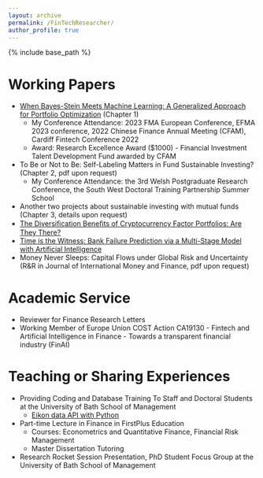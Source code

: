 ```yaml
---
layout: archive
permalink: /FinTechResearcher/
author_profile: true
---
```


{% include base_path %}

Working Papers 
======
* <a href="https://papers.ssrn.com/sol3/papers.cfm?abstract_id=4229499" target="_blank">When Bayes-Stein Meets Machine Learning: A Generalized Approach for Portfolio Optimization</a> (Chapter 1)
  * My Conference Attendance: 2023 FMA European Conference, EFMA 2023 conference, 2022 Chinese Finance Annual Meeting (CFAM), Cardiff Fintech Conference 2022
  * Award: Research Excellence Award ($1000) - Financial Investment Talent Development Fund awarded by CFAM
* To Be or Not to Be: Self-Labeling Matters in Fund Sustainable Investing? (Chapter 2, pdf upon request)
  * My Conference Attendance: the 3rd Welsh Postgraduate Research Conference, the South West Doctoral Training Partnership Summer School
* Another two projects about sustainable investing with mutual funds (Chapter 3, details upon request)
* <a href="https://papers.ssrn.com/sol3/papers.cfm?abstract_id=4319598" target="_blank">The Diversiﬁcation Beneﬁts of Cryptocurrency Factor Portfolios: Are They There?</a>
* <a href="https://papers.ssrn.com/sol3/papers.cfm?abstract_id=4352477" target="_blank">Time is the Witness: Bank Failure Prediction via a Multi-Stage Model with Artificial Intelligence</a>
* Money Never Sleeps: Capital Flows under Global Risk and Uncertainty (R&R in Journal of International Money and Finance, pdf upon request)

Academic Service
======
* Reviewer for Finance Research Letters
* Working Member of Europe Union COST Action CA19130 - Fintech and Artificial Intelligence in Finance - Towards a transparent financial industry (FinAI)
  
Teaching or Sharing Experiences 
======
* Providing Coding and Database Training To Staff and Doctoral Students at the University of Bath School of Management
  * <a href="https://www.youtube.com/watch?v=5w0DTszME64" target="_blank">Eikon data API with Python</a>
* Part-time Lecture in Finance in FirstPlus Education
  * Courses: Econometrics and Quantitative Finance, Financial Risk Management
  * Master Dissertation Tutoring
* Research Rocket Session Presentation, PhD Student Focus Group at the University of Bath School of Management 
